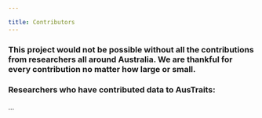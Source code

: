 ```yaml
---

title: Contributors
---
```

### This project would not be possible without all the contributions from researchers all around Australia. We are thankful for every contribution no matter how large or small.

### Researchers who have contributed data to AusTraits:

...
